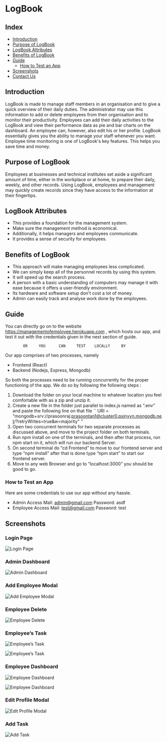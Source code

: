# LogBook

## Index
- [Introduction](#introduction)
- [Purpose of LogBook](#purpose-of-logbook)
- [LogBook Attributes](#logbook-attributes)
- [Benefits of LogBook](#benefits-of-logbook)
- [Guide](#guide)
    - [How to Test an App](#how-to-test-an-app)
- [Screenshots](#screenshots)
- [Contact Us](#contact-us)


## Introduction
LogBook is made to manage staff members in an organisation and to give a quick overview of their daily duties. The administrator may use this information to add or delete employees from their organisation and to monitor their productivity. Employees can add their daily activities to the LogBook and view their performance data as pie and bar charts on the dashboard. An employee can, however, also edit his or her profile. LogBook essentially gives you the ability to manage your staff whenever you want. Employee time monitoring is one of LogBook's key features. This helps you save time and money.

## Purpose of LogBook
Employees at businesses and technical institutes set aside a significant amount of time, either in the workplace or at home, to prepare their daily, weekly, and other records. Using LogBook, employees and management may quickly create records since they have access to the information at their fingertips.

## LogBook Attributes
- This provides a foundation for the management system.
- Make sure the management method is economical.
- Additionally, it helps managers and employees communicate.
- It provides a sense of security for employees.

## Benefits of LogBook
- This approach will make managing employees less complicated.
- We can simply keep all of the personnel records by using this system.
- It will speed up the search process.
- A person with a basic understanding of computers may manage it with ease because it offers a user-friendly environment.
- Its hardware and software setup don't cost a lot of money.
- Admin can easily track and analyse work done by the employees.

## Guide
You can directly go on to the website https://managementofemployee.herokuapp.com , which hosts our app, and test it out with the credentials given in the next section of guide.

            OR     YOU      CAN     TEST    LOCALLY     BY
            
Our app comprises of two processes, namely
- Frontend (React)
- Backend (Nodejs, Express, Mongodb)

So both the processes need to be running concurrently for the proper functioning of the app. We do so by following the following steps :
1. Download the folder on your local machine to whatever location you feel comfortable with as a zip and unzip it.
2. Create a new file in the folder just parallel to index.js named as “.env”  and paste the following line on that file ``   URI = "mongodb+srv://prasoonraj:prasoontan1@cluster0.psjnyyn.mongodb.net/?retryWrites=true&w=majority"    ’’ 
3. Open two concurrent terminals for two separate processes as discussed above, and move to the project folder on both terminals.
4. Run npm  install on one of the terminals, and then after that process, run npm start on it, which will run our backend Server.
5. On second terminal do “cd Frontend”  to move to our frontend server and type “npm install” after that is done type “npm start” to start our frontend server.
6. Move to any web Browser and go to “localhost:3000” you should be good to go.

### How to Test an App
Here are some credentials to use our app without any hassle.
- Admin Access Mail: admin@gmail.com       			Password: asdf
- Employee Access Mail: test@gmail.com					Password: test

## Screenshots
### Login Page
![Login Page](./README%20Images/loginpage.png)

### Admin Dashboard
![Admin Dashboard](./README%20Images/admindashboard.png)

### Add Employee Modal
![Add Employee Modal](./README%20Images/addemployeemodal.png)

### Employee Delete
![Employee Delete](./README%20Images/employeedelete.png)

### Employee’s Task
![Employee’s Task](./README%20Images/employeestask-1.png)

![Employee’s Task](./README%20Images/employeestask-2.png)

### Employee Dashboard
![Employee Dashboard](./README%20Images/employeedashboard-1.png)

![Employee Dashboard](./README%20Images/employeedashboard-2.png)

### Edit Profile Modal
![Edit Profile Modal](./README%20Images/editprofilemodal.png)

### Add Task
![Add Task](./README%20Images/addtask.png)


